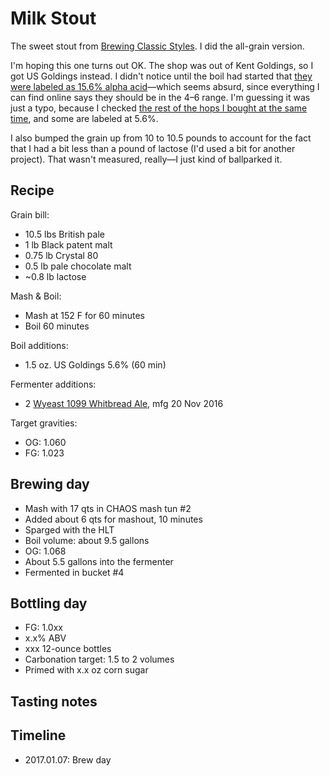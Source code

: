 # Milk Stout
The sweet stout from [Brewing Classic Styles](http://www.amazon.com/Brewing-Classic-Styles-Winning-Recipes-ebook/dp/B002C1AJX8). I did the all-grain version.

I'm hoping this one turns out OK. The shop was out of Kent Goldings, so I got US Goldings instead. I didn't notice until the boil had started that [they were labeled as 15.6% alpha acid](HopsUsed.JPG)—which seems absurd, since everything I can find online says they should be in the 4–6 range. I'm guessing it was just a typo, because I checked [the rest of the hops I bought at the same time](HopsCompared.JPG), and some are labeled at 5.6%.

I also bumped the grain up from 10 to 10.5 pounds to account for the fact that I had a bit less than a pound of lactose (I'd used a bit for another project). That wasn't measured, really—I just kind of ballparked it.

## Recipe
Grain bill:
* 10.5 lbs British pale
* 1 lb Black patent malt
* 0.75 lb Crystal 80
* 0.5 lb pale chocolate malt
* ~0.8 lb lactose

Mash & Boil:
* Mash at 152 F for 60 minutes
* Boil 60 minutes

Boil additions:
* 1.5 oz. US Goldings 5.6% (60 min)

Fermenter additions:
* 2 [Wyeast 1099 Whitbread Ale](Yeast.JPG), mfg 20 Nov 2016

Target gravities:
* OG: 1.060
* FG: 1.023

## Brewing day
* Mash with 17 qts in CHAOS mash tun #2
* Added about 6 qts for mashout, 10 minutes
* Sparged with the HLT
* Boil volume: about 9.5 gallons
* OG: 1.068
* About 5.5 gallons into the fermenter
* Fermented in bucket #4

## Bottling day
* FG: 1.0xx
* x.x% ABV
* xxx 12-ounce bottles
* Carbonation target: 1.5 to 2 volumes
* Primed with x.x oz corn sugar

## Tasting notes

## Timeline
* 2017.01.07: Brew day
